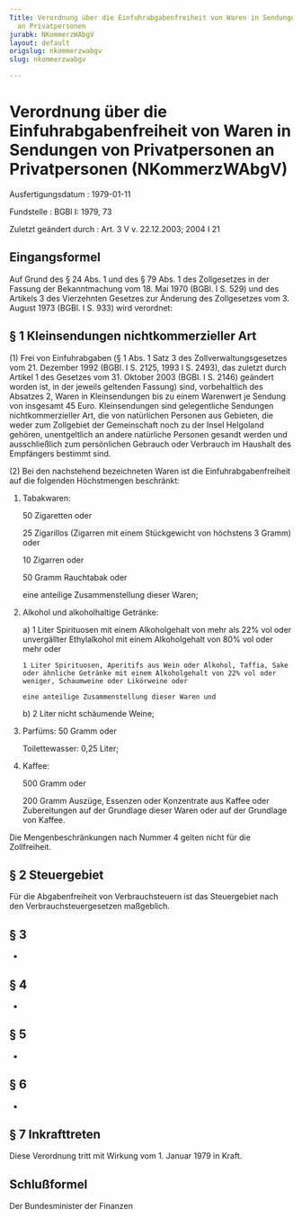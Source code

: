 ```yaml
---
Title: Verordnung über die Einfuhrabgabenfreiheit von Waren in Sendungen von Privatpersonen
  an Privatpersonen
jurabk: NKommerzWAbgV
layout: default
origslug: nkommerzwabgv
slug: nkommerzwabgv

---
```


# Verordnung über die Einfuhrabgabenfreiheit von Waren in Sendungen von Privatpersonen an Privatpersonen (NKommerzWAbgV)

Ausfertigungsdatum
:   1979-01-11

Fundstelle
:   BGBl I: 1979, 73

Zuletzt geändert durch
:   Art. 3 V v. 22.12.2003; 2004 I 21


## Eingangsformel

Auf Grund des § 24 Abs. 1 und des § 79 Abs. 1 des Zollgesetzes in der Fassung der Bekanntmachung vom 18. Mai 1970 (BGBl. I S. 529) und des Artikels 3 des Vierzehnten Gesetzes zur Änderung des Zollgesetzes vom 3. August 1973 (BGBl. I S. 933) wird verordnet:


## § 1 Kleinsendungen nichtkommerzieller Art

(1) Frei von Einfuhrabgaben (§ 1 Abs. 1 Satz 3 des Zollverwaltungsgesetzes vom 21. Dezember 1992 (BGBl. I S. 2125, 1993 I S. 2493), das zuletzt durch Artikel 1 des Gesetzes vom 31. Oktober 2003 (BGBl. I S. 2146) geändert worden ist, in der jeweils geltenden Fassung) sind, vorbehaltlich des Absatzes 2, Waren in Kleinsendungen bis zu einem Warenwert je Sendung von insgesamt 45 Euro. Kleinsendungen sind gelegentliche Sendungen nichtkommerzieller Art, die von natürlichen Personen aus Gebieten, die weder zum Zollgebiet der Gemeinschaft noch zu der Insel Helgoland gehören, unentgeltlich an andere natürliche Personen gesandt werden und ausschließlich zum persönlichen Gebrauch oder Verbrauch im Haushalt des Empfängers bestimmt sind.

(2) Bei den nachstehend bezeichneten Waren ist die Einfuhrabgabenfreiheit auf die folgenden Höchstmengen beschränkt:

1.  Tabakwaren:

    50  Zigaretten oder


    25  Zigarillos (Zigarren mit einem Stückgewicht von höchstens 3 Gramm) oder


    10  Zigarren oder


    50  Gramm Rauchtabak oder




    eine anteilige Zusammenstellung dieser Waren;


2.  Alkohol und alkoholhaltige Getränke:

    a)  1 Liter Spirituosen mit einem Alkoholgehalt von mehr als 22% vol oder unvergällter Ethylalkohol mit einem Alkoholgehalt von 80% vol oder mehr oder

        1 Liter Spirituosen, Aperitifs aus Wein oder Alkohol, Taffia, Sake oder ähnliche Getränke mit einem Alkoholgehalt von 22% vol oder weniger, Schaumweine oder Likörweine oder

        eine anteilige Zusammenstellung dieser Waren und


    b)  2 Liter nicht schäumende Weine;





3.  Parfüms: 50 Gramm oder

    Toilettewasser: 0,25 Liter;


4.  Kaffee:

    500 Gramm oder

    200 Gramm Auszüge, Essenzen oder Konzentrate aus Kaffee oder Zubereitungen auf der Grundlage dieser Waren oder auf der Grundlage von Kaffee.



Die Mengenbeschränkungen nach Nummer 4 gelten nicht für die Zollfreiheit.


## § 2 Steuergebiet

Für die Abgabenfreiheit von Verbrauchsteuern ist das Steuergebiet nach den Verbrauchsteuergesetzen maßgeblich.


## § 3

-


## § 4

-


## § 5

-


## § 6

-


## § 7 Inkrafttreten

Diese Verordnung tritt mit Wirkung vom 1. Januar 1979 in Kraft.


## Schlußformel

Der Bundesminister der Finanzen

